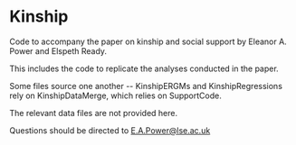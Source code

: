 # Kinship

Code to accompany the paper on kinship and social support by Eleanor A. Power and Elspeth Ready.

This includes the code to replicate the analyses conducted in the paper. 

Some files source one another -- KinshipERGMs and KinshipRegressions rely on KinshipDataMerge, which relies on SupportCode. 

The relevant data files are not provided here. 

Questions should be directed to E.A.Power@lse.ac.uk
